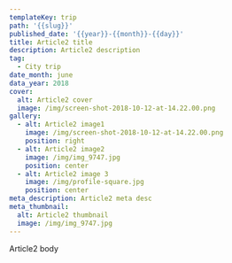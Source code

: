 ```yaml
---
templateKey: trip
path: '{{slug}}'
published_date: '{{year}}-{{month}}-{{day}}'
title: Article2 title
description: Article2 description
tag:
  - City trip
date_month: june
data_year: 2018
cover:
  alt: Article2 cover
  image: /img/screen-shot-2018-10-12-at-14.22.00.png
gallery:
  - alt: Article2 image1
    image: /img/screen-shot-2018-10-12-at-14.22.00.png
    position: right
  - alt: Article2 image2
    image: /img/img_9747.jpg
    position: center
  - alt: Article2 image 3
    image: /img/profile-square.jpg
    position: center
meta_description: Article2 meta desc
meta_thumbnail:
  alt: Article2 thumbnail
  image: /img/img_9747.jpg
---
```

Article2 body
